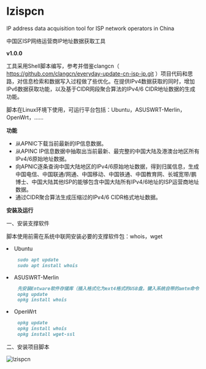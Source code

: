 # lzispcn
IP address data acquisition tool for ISP network operators in China

中国区ISP网络运营商IP地址数据获取工具

**v1.0.0**

工具采用Shell脚本编写，参考并借鉴clangcn（ https://github.com/clangcn/everyday-update-cn-isp-ip.git ）项目代码和思路，对信息检索和数据写入过程做了些优化。在提供IPv4数据获取的同时，增加IPv6数据获取功能，以及基于CIDR网段聚合算法的IPv4/6 CIDR地址数据的生成功能。

脚本在Linux环境下使用，可运行平台包括：Ubuntu，ASUSWRT-Merlin，OpenWrt，......

**功能**
<ul><li>从APNIC下载当前最新的IP信息数据。</li>

<li>从APINC IP信息数据中抽取出当前最新、最完整的中国大陆及港澳台地区所有IPv4/6原始地址数据。</li>

<li>向APNIC逐条查询中国大陆地区的IPv4/6原始地址数据，得到归属信息，生成中国电信、中国联通/网通、中国移动、中国铁通、中国教育网、长城宽带/鹏博士、中国大陆其他ISP的能够包含中国大陆所有IPv4/6地址的ISP运营商地址数据。</li>

<li>通过CIDR聚合算法生成压缩过的IPv4/6 CIDR格式地址数据。</li></ul>

**安装及运行**

一、安装支撑软件

脚本使用前需在系统中联网安装必要的支撑软件包：whois，wget
</ul><li>Ubuntu</li>

```markdown
    sudo apt update
    sudo apt install whois
```
<li>ASUSWRT-Merlin</li>

```markdown
    先安装Entware软件存储库（插入格式化为ext4格式的USB盘，键入系统自带的amtm命令，在终端菜单窗口中选择安装Entware到USB盘）。
    opkg update
    opkg install whois
```
<li>OpenWrt</li>

```markdown
    opkg update
    opkg install whois
    opkg install wget-ssl
```
</ul>

二、安装项目脚本


![lzispcn](https://user-images.githubusercontent.com/73221087/229751079-8ab97633-03d2-43e0-bc2c-810a2aec95c6.jpg)


